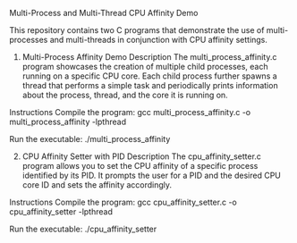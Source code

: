 Multi-Process and Multi-Thread CPU Affinity Demo


This repository contains two C programs that demonstrate the use of multi-processes and multi-threads in conjunction with CPU affinity settings.

1. Multi-Process Affinity Demo
Description
The multi_process_affinity.c program showcases the creation of multiple child processes, each running on a specific CPU core. Each child process further spawns a thread that performs a simple task and periodically prints information about the process, thread, and the core it is running on.

Instructions
Compile the program: gcc multi_process_affinity.c -o multi_process_affinity -lpthread

Run the executable: ./multi_process_affinity

2. CPU Affinity Setter with PID
Description
The cpu_affinity_setter.c program allows you to set the CPU affinity of a specific process identified by its PID. It prompts the user for a PID and the desired CPU core ID and sets the affinity accordingly.

Instructions
Compile the program: gcc cpu_affinity_setter.c -o cpu_affinity_setter -lpthread

Run the executable: ./cpu_affinity_setter


